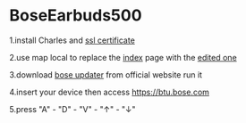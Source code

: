 # BoseEarbuds500

1.install Charles and [ssl certificate](https://www.charlesproxy.com/documentation/using-charles/ssl-certificates/)

2.use map local to replace the [index](https://downloads.bose.com/ced/gwen/index.xml) page with the [edited one](https://github.com/1584598022/BoseEarbuds500/blob/main/index.xml)

3.download [bose updater](https://downloads.bose.com/ced/boseupdater/windows/BoseUpdaterInstaller_7.1.4.5023-zh.exe) from official website  run it 

4.insert your device then access  https://btu.bose.com

5.press "A" - "D" - "V" - "↑" - "↓" 
